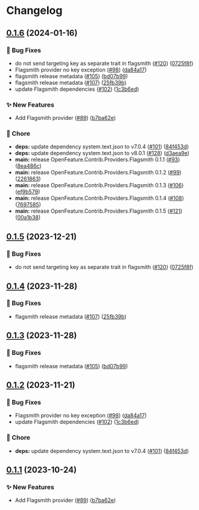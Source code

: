 # Changelog

## [0.1.6](https://github.com/austindrenski/open-feature-dotnet-sdk-contrib/compare/OpenFeature.Contrib.Providers.Flagsmith-v0.1.5...OpenFeature.Contrib.Providers.Flagsmith-v0.1.6) (2024-01-16)


### 🐛 Bug Fixes

* do not send targeting key as separate trait in flagsmith ([#120](https://github.com/austindrenski/open-feature-dotnet-sdk-contrib/issues/120)) ([0725f8f](https://github.com/austindrenski/open-feature-dotnet-sdk-contrib/commit/0725f8f3c726c05a6ccd2580f04b896f0aff4810))
* Flagsmith provider no key exception ([#98](https://github.com/austindrenski/open-feature-dotnet-sdk-contrib/issues/98)) ([da84a17](https://github.com/austindrenski/open-feature-dotnet-sdk-contrib/commit/da84a177b574ac5779f3d85af836e426f47020e7))
* flagsmith release metadata ([#105](https://github.com/austindrenski/open-feature-dotnet-sdk-contrib/issues/105)) ([bd07b99](https://github.com/austindrenski/open-feature-dotnet-sdk-contrib/commit/bd07b9936099374af47c2d52127635a9d2cb980c))
* flagsmith release metadata ([#107](https://github.com/austindrenski/open-feature-dotnet-sdk-contrib/issues/107)) ([25fb39b](https://github.com/austindrenski/open-feature-dotnet-sdk-contrib/commit/25fb39bf3202b1393d831dadecb8cd4c965f4fc1))
* update Flagsmith dependencies ([#102](https://github.com/austindrenski/open-feature-dotnet-sdk-contrib/issues/102)) ([1c3b6ed](https://github.com/austindrenski/open-feature-dotnet-sdk-contrib/commit/1c3b6ed1f23c137e3703d8bcd710e5d180a5565d))


### ✨ New Features

* Add Flagsmith provider ([#89](https://github.com/austindrenski/open-feature-dotnet-sdk-contrib/issues/89)) ([b7ba62e](https://github.com/austindrenski/open-feature-dotnet-sdk-contrib/commit/b7ba62e4f88f23fba9daeaf487465834846ae532))


### 🧹 Chore

* **deps:** update dependency system.text.json to v7.0.4 ([#101](https://github.com/austindrenski/open-feature-dotnet-sdk-contrib/issues/101)) ([84f453d](https://github.com/austindrenski/open-feature-dotnet-sdk-contrib/commit/84f453ded557491ae69ae7d279d51642327dc8e6))
* **deps:** update dependency system.text.json to v8.0.1 ([#128](https://github.com/austindrenski/open-feature-dotnet-sdk-contrib/issues/128)) ([d3aea9e](https://github.com/austindrenski/open-feature-dotnet-sdk-contrib/commit/d3aea9e6a957c3c0ecc4f318f10916801cffe945))
* **main:** release OpenFeature.Contrib.Providers.Flagsmith 0.1.1 ([#93](https://github.com/austindrenski/open-feature-dotnet-sdk-contrib/issues/93)) ([8ea486c](https://github.com/austindrenski/open-feature-dotnet-sdk-contrib/commit/8ea486c4bb22dcbceb18e199b70c99d15d652806))
* **main:** release OpenFeature.Contrib.Providers.Flagsmith 0.1.2 ([#99](https://github.com/austindrenski/open-feature-dotnet-sdk-contrib/issues/99)) ([2261863](https://github.com/austindrenski/open-feature-dotnet-sdk-contrib/commit/226186378b9dc610a07e4ab4bb38fefec418e28c))
* **main:** release OpenFeature.Contrib.Providers.Flagsmith 0.1.3 ([#106](https://github.com/austindrenski/open-feature-dotnet-sdk-contrib/issues/106)) ([ef9b579](https://github.com/austindrenski/open-feature-dotnet-sdk-contrib/commit/ef9b5790ee8a3b7616425ab16bb02311d684cfb3))
* **main:** release OpenFeature.Contrib.Providers.Flagsmith 0.1.4 ([#108](https://github.com/austindrenski/open-feature-dotnet-sdk-contrib/issues/108)) ([7697585](https://github.com/austindrenski/open-feature-dotnet-sdk-contrib/commit/76975853cd064f8cba53dc470436479357bb63da))
* **main:** release OpenFeature.Contrib.Providers.Flagsmith 0.1.5 ([#121](https://github.com/austindrenski/open-feature-dotnet-sdk-contrib/issues/121)) ([00a1b38](https://github.com/austindrenski/open-feature-dotnet-sdk-contrib/commit/00a1b38e915c7ca197a01559154a84c460b41cb8))

## [0.1.5](https://github.com/open-feature/dotnet-sdk-contrib/compare/OpenFeature.Contrib.Providers.Flagsmith-v0.1.4...OpenFeature.Contrib.Providers.Flagsmith-v0.1.5) (2023-12-21)


### 🐛 Bug Fixes

* do not send targeting key as separate trait in flagsmith ([#120](https://github.com/open-feature/dotnet-sdk-contrib/issues/120)) ([0725f8f](https://github.com/open-feature/dotnet-sdk-contrib/commit/0725f8f3c726c05a6ccd2580f04b896f0aff4810))

## [0.1.4](https://github.com/open-feature/dotnet-sdk-contrib/compare/OpenFeature.Contrib.Providers.Flagsmith-v0.1.3...OpenFeature.Contrib.Providers.Flagsmith-v0.1.4) (2023-11-28)


### 🐛 Bug Fixes

* flagsmith release metadata ([#107](https://github.com/open-feature/dotnet-sdk-contrib/issues/107)) ([25fb39b](https://github.com/open-feature/dotnet-sdk-contrib/commit/25fb39bf3202b1393d831dadecb8cd4c965f4fc1))

## [0.1.3](https://github.com/open-feature/dotnet-sdk-contrib/compare/OpenFeature.Contrib.Providers.Flagsmith-v0.1.2...OpenFeature.Contrib.Providers.Flagsmith-v0.1.3) (2023-11-28)


### 🐛 Bug Fixes

* flagsmith release metadata ([#105](https://github.com/open-feature/dotnet-sdk-contrib/issues/105)) ([bd07b99](https://github.com/open-feature/dotnet-sdk-contrib/commit/bd07b9936099374af47c2d52127635a9d2cb980c))

## [0.1.2](https://github.com/open-feature/dotnet-sdk-contrib/compare/OpenFeature.Contrib.Providers.Flagsmith-v0.1.1...OpenFeature.Contrib.Providers.Flagsmith-v0.1.2) (2023-11-21)


### 🐛 Bug Fixes

* Flagsmith provider no key exception ([#98](https://github.com/open-feature/dotnet-sdk-contrib/issues/98)) ([da84a17](https://github.com/open-feature/dotnet-sdk-contrib/commit/da84a177b574ac5779f3d85af836e426f47020e7))
* update Flagsmith dependencies ([#102](https://github.com/open-feature/dotnet-sdk-contrib/issues/102)) ([1c3b6ed](https://github.com/open-feature/dotnet-sdk-contrib/commit/1c3b6ed1f23c137e3703d8bcd710e5d180a5565d))


### 🧹 Chore

* **deps:** update dependency system.text.json to v7.0.4 ([#101](https://github.com/open-feature/dotnet-sdk-contrib/issues/101)) ([84f453d](https://github.com/open-feature/dotnet-sdk-contrib/commit/84f453ded557491ae69ae7d279d51642327dc8e6))

## [0.1.1](https://github.com/open-feature/dotnet-sdk-contrib/compare/OpenFeature.Contrib.Providers.Flagsmith-v0.1.0...OpenFeature.Contrib.Providers.Flagsmith-v0.1.1) (2023-10-24)


### ✨ New Features

* Add Flagsmith provider ([#89](https://github.com/open-feature/dotnet-sdk-contrib/issues/89)) ([b7ba62e](https://github.com/open-feature/dotnet-sdk-contrib/commit/b7ba62e4f88f23fba9daeaf487465834846ae532))
